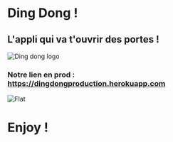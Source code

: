 # Ding Dong !
## L'appli qui va t'ouvrir des portes !

![Ding dong logo](https://github.com/dingdong-startup/DingDong/blob/dev/app/assets/images/DD-logo-aplat.png)

### Notre lien en prod : https://dingdongproduction.herokuapp.com

![Flat](https://github.com/dingdong-startup/DingDong/blob/dev/app/assets/images/sofa.jpg)


# Enjoy !
